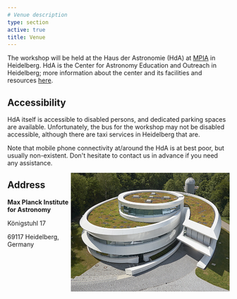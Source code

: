 ```yaml
---
# Venue description
type: section
active: true
title: Venue
---
```



The workshop will be held at the Haus der Astronomie (HdA) at [MPIA](http://www.mpia.de/en/) in Heidelberg. HdA is the Center for Astronomy Education and Outreach in Heidelberg; more information about the center and its facilities and resources [here](http://www.haus-der-astronomie.de/).

## Accessibility

HdA itself is accessible to disabled persons, and dedicated parking spaces are available. Unfortunately, the bus for the workshop may not be disabled accessible, although there are taxi services in Heidelberg that are.

Note that mobile phone connectivity at/around the HdA is at best poor, but usually non-existent. Don't hesitate to contact us in advance if you need any assistance.

<img src="static/img/hda.jpeg" alt="venue" width=360px style="float: right;">

## Address


**Max Planck Institute for Astronomy**

Königstuhl 17

69117 Heidelberg, Germany

[<i class="fa-solid fa-map-location-dot" style="font-size:48px;"></i>](https://goo.gl/maps/pFR9gC1XdBXY6EtY7)
